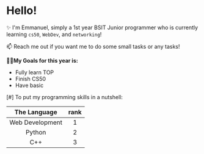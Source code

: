 # Hello!
✨ I'm Emmanuel, simply a 1st year BSIT Junior programmer who is currently learning `cs50`, `WebDev`, and `networking`!

📫 Reach me out if you want me to do some small tasks or any tasks!

**🌱🌱My Goals for this year is:**
- Fully learn TOP
- Finish CS50
- Have basic 

[#] To put my programming skills in a nutshell:

| The Language | rank |
|:---------------:|:--:|
|Web Development| 1 |
|Python | 2 |
|C++  | 3 |
<!--
**MasterTraits/MasterTraits** is a ✨ _special_ ✨ repository because its `README.md` (this file) appears on your GitHub profile.

Here are some ideas to get you started:

- 🔭 I’m currently working on ...
- 🌱 I’m currently learning ...
- 👯 I’m looking to collaborate on ...
- 🤔 I’m looking for help with ...
- 💬 Ask me about ...
- 📫 How to reach me: ...
- 😄 Pronouns: ...
- ⚡ Fun fact: ...
-->
